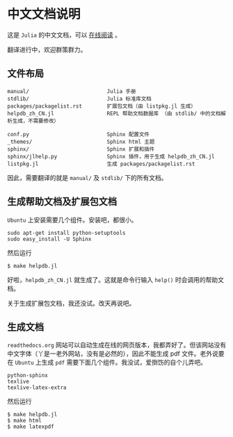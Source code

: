 中文文档说明
============

这是 `Julia` 的中文文档，可以 [在线阅读](http://julia_zh_cn.readthedocs.org) 。

翻译进行中，欢迎群策群力。

文件布局
-----------

    manual/                         Julia 手册
    stdlib/                         Julia 标准库文档
	packages/packagelist.rst        扩展包文档（由 listpkg.jl 生成）
	helpdb_zh_CN.jl                 REPL 帮助文档数据库 （由 stdlib/ 中的文档解析生成，不需要修改）
	
	conf.py                         Sphinx 配置文件
    _themes/                        Sphinx html 主题
    sphinx/                         Sphinx 扩展和插件
    sphinx/jlhelp.py                Sphinx 插件，用于生成 helpdb_zh_CN.jl
	listpkg.jl                      生成 packages/packagelist.rst
	
因此，需要翻译的就是 `manual/` 及 `stdlib/` 下的所有文档。
	
生成帮助文档及扩展包文档
------------------------

`Ubuntu` 上安装需要几个组件。安装吧，都很小。

    sudo apt-get install python-setuptools
    sudo easy_install -U Sphinx

然后运行

    $ make helpdb.jl

好啦，`helpdb_zh_CN.jl` 就生成了。这就是命令行输入 `help()` 时会调用的帮助文档。

关于生成扩展包文档，我还没试。改天再说吧。

	
生成文档
--------

`readthedocs.org` 网站可以自动生成在线的网页版本，我都弄好了。但该网站没有中文字体（丫是一老外网站，没有是必然的），因此不能生成 pdf 文件。老外说要在 `Ubuntu` 上生成 `pdf` 需要下面几个组件。我没试，爱捯饬的自个儿弄吧。

    python-sphinx
    texlive
    texlive-latex-extra

然后运行

    $ make helpdb.jl
    $ make html
    $ make latexpdf
